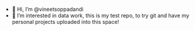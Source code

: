 - 👋 Hi, I’m @vineetsoppadandi
- 👀 I’m interested in data work, this is my test repo, to try git and have my personal projects uploaded into this space!

<!---
vineetsoppadandi/vineetsoppadandi is a ✨ special ✨ repository because its `README.md` (this file) appears on your GitHub profile.
You can click the Preview link to take a look at your changes.
--->
